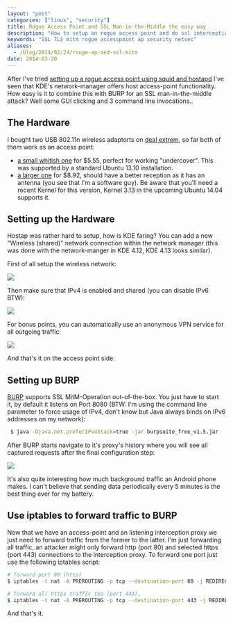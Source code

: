 ```yaml
---
layout: "post"
categories: ["linux", "security"]
title: Rogue Access Point and SSL Man-in-the-Middle the easy way
description: "How to setup an rogue access point and do ssl interception using KDE and BURP"
keywords: "SSL TLS mitm rogue accesspoint ap security netsec"
aliases:
  - /blog/2014/02/24/rouge-ap-and-ssl-mitm
date: 2014-03-20
---
```


After I've tried [setting up a rogue access point using squid and hostapd](http://snikt.net/blog/2014/01/26/transparent-ssl-proxy-with-squid/) I've seen that KDE's network-manager offers host access-point functionality. How easy is it to combine this with BURP for an SSL man-in-the-middle attack? Well some GUI clicking and 3 command line invocations..

<!-- more -->

## The Hardware

I bought two USB 802.11n wireless adaptorts on [deal extrem](http://dx.com), so far both of them work as an access point:

* [a small whitish one](http://dx.com/p/dx-original-mini-nano-usb-2-0-ieee802-11n-b-g-150mbps-wi-fi-wlan-wireless-network-adapter-white-256382#.UwtXYtuVuCw) for $5.55, perfect for working "undercover". This was supported by a standard Ubuntu 13.10 installation.
* [a larger one](http://dx.com/p/edup-ep-ms150n-150mbps-mini-usb-wireless-network-lan-card-adapter-w-antenna-black-243861#.UwtXQNuVuCw) for $8.92, should have a better reception as it has an antenna (you see that I'm a software guy). Be aware that you'll need a recent Kernel for this version, Kernel 3.13 in the upcoming Ubuntu 14.04 supports it.

## Setting up the Hardware

Hostap was rather hard to setup, how is KDE faring? You can add a new "Wireless (shared)" network connection within the network manager (this was done with the network-manger in KDE 4.12, KDE 4.13 looks similar).

First of all setup the wireless network:

![](/assets/2014-nm-ap-ssl/network_manager_1.png)

Then make sure that IPv4 is enabled and shared (you can disable IPv6 BTW):

![](/assets/2014-nm-ap-ssl/network_manager_3.png)

For bonus points, you can automatically use an anonymous VPN service for all outgoing traffic:

![](/assets/2014-nm-ap-ssl/network_manager_2.png)

And that's it on the access point side.

## Setting up BURP

[BURP](http://portswigger.net/burp/) supports SSL MitM-Operation out-of-the-box. You just have to start it, by default it listens on Port 8080 (BTW: I'm using the command line parameter to force usage of IPv4, don't know but Java always binds on IPv6 addresses on my network):

~~~ bash
 $ java -Djava.net.preferIPv4Stack=true -jar burpsuite_free_v1.5.jar
~~~

After BURP starts navigate to it's proxy's history where you will see all captured requests after the final configuration step:

![](/assets/2014-nm-ap-ssl/burp.png)

It's also quite interesting how much background traffic an Android phone makes. I can't believe that sending data periodically every 5 minutes is the best thing ever for my battery.

## Use iptables to forward traffic to BURP

Now that we have an access-point and an listening interception proxy we just need to forward traffic from the former to the latter. I'm just forwarding all traffic, an attacker might only forward http (port 80) and selected https (port 443) connections to the interception proxy. To forward one port just use the following iptables script:

~~~ bash
# forward port 80 (http)
$ iptables -t nat -A PREROUTING -p tcp --destination-port 80 -j REDIRECT --to-ports 8080

# forward all https traffic too (port 443),
$ iptables -t nat -A PREROUTING -p tcp --destination-port 443 -j REDIRECT --to-ports 8080
~~~

And that's it.
